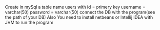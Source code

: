 Create in mySql a table name users with id = primery key username = varchar(50) password = varchar(50)
connect the DB with the program(see the path of your DB)
Also
You need to install netbeans or Intellij IDEA with JVM to run the program

